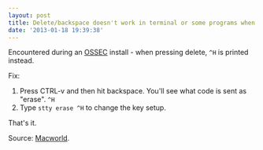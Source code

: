 ```yaml
---
layout: post
title: Delete/backspace doesn't work in terminal or some programs when SSH'd
date: '2013-01-18 19:39:38'
---
```


Encountered during an [OSSEC](http://www.ossec.net) install - when pressing delete, `^H` is printed instead.  
  
Fix:  
  
1. Press CTRL-v and then hit backspace. You'll see what code is sent as "erase". `^H` 
2. Type `stty erase ^H` to change the key setup.  
  
That's it.  
  
Source: [Macworld](http://hints.macworld.com/article.php?story=20040930002324870).